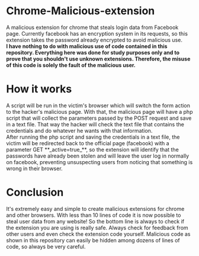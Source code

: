 # Chrome-Malicious-extension
A malicious extension for chrome that steals login data from Facebook page. Currently facebook has an encryption system in its requests, so this extension takes the password already encrypted to avoid malicious use.
<br>
<b>I have nothing to do with malicious use of code contained in this repository. Everything here was done for study purposes only and to prove that you shouldn't use unknown extensions. Therefore, the misuse of this code is solely the fault of the malicious user.</b>

<h1>How it works</h1>
A script will be run in the victim's browser which will switch the form action to the hacker's malicious page. With that, the malicious page will have a php script that will collect the parameters passed by the POST request and save in a text file. That way the hacker will check the text file that contains the credentials and do whatever he wants with that information.<br>
After running the php script and saving the credentials in a text file, the victim will be redirected back to the official page (facebook) with a parameter GET **_active=true_**, so the extension will identify that the passwords have already been stolen and will leave the user log in normally on facebook, preventing unsuspecting users from noticing that something is wrong in their browser.

<h1>Conclusion</h1>
It's extremely easy and simple to create malicious extensions for chrome and other browsers. With less than 10 lines of code it is now possible to steal user data from any website! So the bottom line is always to check if the extension you are using is really safe. Always check for feedback from other users and even check the extension code yourself. Malicious code as shown in this repository can easily be hidden among dozens of lines of code, so always be very careful.
